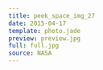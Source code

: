 ```yaml
---
title: peek_space_img_27
date: 2015-04-17
template: photo.jade
preview: preview.jpg
full: full.jpg
source: NASA
---
```

